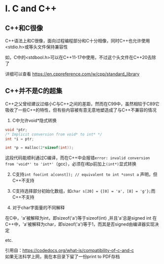 # I. C and C++

## C++和C很像

C++语法上和C很像，面向过程编程部分和C十分相像，同时C++也允许使用<stdio.h>或<cstdio>等头文件保持兼容性

如，C中的<stdbool.h>可以在C++11-17中使用<cstdbool>，不过这个头文件在C++20去除了

详细可以查看 https://en.cppreference.com/w/cpp/standard_library

## C++并不是C的超集

C++之父曾经建议过缩小C与C++之间的差距，然而在C99中，虽然相较于C89它吸收了一些C++的特性，但有些内容被有意无意地塑造成了与C++不兼容的情况

1. C中允许void*隐式转换

```C
void *ptr;
/* Implicit conversion from void* to int* */
int *i = ptr;

int *p = malloc(2*sizeof(int));
```
这段代码能顺利通过C编译，而在C++中会报错`error: invalid conversion from 'void*' to 'int*'`（gcc），必须在i和p前加上`(int*)`显式转换


2. C支持`int foo(int a[const]); // equivalent to int *const a` 声明，但C++不支持


3. C支持选择部分初始化数组，如`char s[20] = {[0] = 'a', [8] = 'g'};`而C++不支持


4. 对于char字面量的不同解释

在C中，'a'被解释为int，即sizeof('a')等于sizeof(int) ,并且'a'总是signed int
在C++中，'a'被解释为char，即sizeof('a')等于1，而其是否signed由编译器实现决定

etc.

引用自：https://codedocs.org/what-is/compatibility-of-c-and-c  
如果无法科学上网，我在本目录下留了一份print to PDF存档